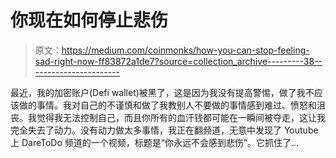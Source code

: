 # 你现在如何停止悲伤

> 原文：<https://medium.com/coinmonks/how-you-can-stop-feeling-sad-right-now-ff83872a1de7?source=collection_archive---------38----------------------->

最近，我的加密账户(Defi wallet)被黑了，这是因为我没有提高警惕，做了我不应该做的事情。我对自己的不谨慎和做了我教别人不要做的事情感到难过、愤怒和沮丧。我觉得我无法控制自己，而且你所有的血汗钱都可能在一瞬间被夺走，这让我完全失去了动力。没有动力做太多事情，我正在翻频道，无意中发现了 Youtube 上 DareToDo 频道的一个视频，标题是“你永远不会感到悲伤”。它抓住了…